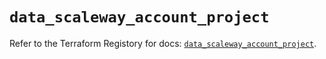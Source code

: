 # `data_scaleway_account_project`

Refer to the Terraform Registory for docs: [`data_scaleway_account_project`](https://registry.terraform.io/providers/scaleway/scaleway/2.39.0/docs/data-sources/account_project).
